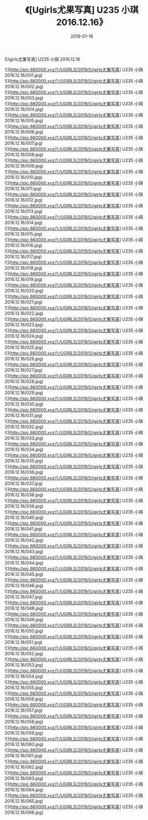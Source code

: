 ﻿---
layout: post
title:  《[Ugirls尤果写真] U235 小琪 2016.12.16》
date:   2019-01-16
img: http://pic.660000.xyz/1:/UGIRLS/2019/[Ugirls尤果写真] U235 小琪 2016.12.16/000.jpg
categories: [美女, 清纯, 唯美]
---

[Ugirls尤果写真] U235 小琪 2016.12.16

 ![](http://pic.660000.xyz/1:/UGIRLS/2019/[Ugirls尤果写真] U235 小琪 2016.12.16/001.jpg) <br>![](http://pic.660000.xyz/1:/UGIRLS/2019/[Ugirls尤果写真] U235 小琪 2016.12.16/002.jpg) <br>![](http://pic.660000.xyz/1:/UGIRLS/2019/[Ugirls尤果写真] U235 小琪 2016.12.16/003.jpg) <br>![](http://pic.660000.xyz/1:/UGIRLS/2019/[Ugirls尤果写真] U235 小琪 2016.12.16/004.jpg) <br>![](http://pic.660000.xyz/1:/UGIRLS/2019/[Ugirls尤果写真] U235 小琪 2016.12.16/005.jpg) <br>![](http://pic.660000.xyz/1:/UGIRLS/2019/[Ugirls尤果写真] U235 小琪 2016.12.16/006.jpg) <br>![](http://pic.660000.xyz/1:/UGIRLS/2019/[Ugirls尤果写真] U235 小琪 2016.12.16/007.jpg) <br>![](http://pic.660000.xyz/1:/UGIRLS/2019/[Ugirls尤果写真] U235 小琪 2016.12.16/008.jpg) <br>![](http://pic.660000.xyz/1:/UGIRLS/2019/[Ugirls尤果写真] U235 小琪 2016.12.16/009.jpg) <br>![](http://pic.660000.xyz/1:/UGIRLS/2019/[Ugirls尤果写真] U235 小琪 2016.12.16/010.jpg) <br>![](http://pic.660000.xyz/1:/UGIRLS/2019/[Ugirls尤果写真] U235 小琪 2016.12.16/011.jpg) <br>![](http://pic.660000.xyz/1:/UGIRLS/2019/[Ugirls尤果写真] U235 小琪 2016.12.16/012.jpg) <br>![](http://pic.660000.xyz/1:/UGIRLS/2019/[Ugirls尤果写真] U235 小琪 2016.12.16/013.jpg) <br>![](http://pic.660000.xyz/1:/UGIRLS/2019/[Ugirls尤果写真] U235 小琪 2016.12.16/014.jpg) <br>![](http://pic.660000.xyz/1:/UGIRLS/2019/[Ugirls尤果写真] U235 小琪 2016.12.16/015.jpg) <br>![](http://pic.660000.xyz/1:/UGIRLS/2019/[Ugirls尤果写真] U235 小琪 2016.12.16/016.jpg) <br>![](http://pic.660000.xyz/1:/UGIRLS/2019/[Ugirls尤果写真] U235 小琪 2016.12.16/017.jpg) <br>![](http://pic.660000.xyz/1:/UGIRLS/2019/[Ugirls尤果写真] U235 小琪 2016.12.16/018.jpg) <br>![](http://pic.660000.xyz/1:/UGIRLS/2019/[Ugirls尤果写真] U235 小琪 2016.12.16/019.jpg) <br>![](http://pic.660000.xyz/1:/UGIRLS/2019/[Ugirls尤果写真] U235 小琪 2016.12.16/020.jpg) <br>![](http://pic.660000.xyz/1:/UGIRLS/2019/[Ugirls尤果写真] U235 小琪 2016.12.16/021.jpg) <br>![](http://pic.660000.xyz/1:/UGIRLS/2019/[Ugirls尤果写真] U235 小琪 2016.12.16/022.jpg) <br>![](http://pic.660000.xyz/1:/UGIRLS/2019/[Ugirls尤果写真] U235 小琪 2016.12.16/023.jpg) <br>![](http://pic.660000.xyz/1:/UGIRLS/2019/[Ugirls尤果写真] U235 小琪 2016.12.16/024.jpg) <br>![](http://pic.660000.xyz/1:/UGIRLS/2019/[Ugirls尤果写真] U235 小琪 2016.12.16/025.jpg) <br>![](http://pic.660000.xyz/1:/UGIRLS/2019/[Ugirls尤果写真] U235 小琪 2016.12.16/026.jpg) <br>![](http://pic.660000.xyz/1:/UGIRLS/2019/[Ugirls尤果写真] U235 小琪 2016.12.16/027.jpg) <br>![](http://pic.660000.xyz/1:/UGIRLS/2019/[Ugirls尤果写真] U235 小琪 2016.12.16/028.jpg) <br>![](http://pic.660000.xyz/1:/UGIRLS/2019/[Ugirls尤果写真] U235 小琪 2016.12.16/029.jpg) <br>![](http://pic.660000.xyz/1:/UGIRLS/2019/[Ugirls尤果写真] U235 小琪 2016.12.16/030.jpg) <br>![](http://pic.660000.xyz/1:/UGIRLS/2019/[Ugirls尤果写真] U235 小琪 2016.12.16/031.jpg) <br>![](http://pic.660000.xyz/1:/UGIRLS/2019/[Ugirls尤果写真] U235 小琪 2016.12.16/032.jpg) <br>![](http://pic.660000.xyz/1:/UGIRLS/2019/[Ugirls尤果写真] U235 小琪 2016.12.16/033.jpg) <br>![](http://pic.660000.xyz/1:/UGIRLS/2019/[Ugirls尤果写真] U235 小琪 2016.12.16/034.jpg) <br>![](http://pic.660000.xyz/1:/UGIRLS/2019/[Ugirls尤果写真] U235 小琪 2016.12.16/035.jpg) <br>![](http://pic.660000.xyz/1:/UGIRLS/2019/[Ugirls尤果写真] U235 小琪 2016.12.16/036.jpg) <br>![](http://pic.660000.xyz/1:/UGIRLS/2019/[Ugirls尤果写真] U235 小琪 2016.12.16/037.jpg) <br>![](http://pic.660000.xyz/1:/UGIRLS/2019/[Ugirls尤果写真] U235 小琪 2016.12.16/038.jpg) <br>![](http://pic.660000.xyz/1:/UGIRLS/2019/[Ugirls尤果写真] U235 小琪 2016.12.16/039.jpg) <br>![](http://pic.660000.xyz/1:/UGIRLS/2019/[Ugirls尤果写真] U235 小琪 2016.12.16/040.jpg) <br>![](http://pic.660000.xyz/1:/UGIRLS/2019/[Ugirls尤果写真] U235 小琪 2016.12.16/041.jpg) <br>![](http://pic.660000.xyz/1:/UGIRLS/2019/[Ugirls尤果写真] U235 小琪 2016.12.16/042.jpg) <br>![](http://pic.660000.xyz/1:/UGIRLS/2019/[Ugirls尤果写真] U235 小琪 2016.12.16/043.jpg) <br>![](http://pic.660000.xyz/1:/UGIRLS/2019/[Ugirls尤果写真] U235 小琪 2016.12.16/044.jpg) <br>![](http://pic.660000.xyz/1:/UGIRLS/2019/[Ugirls尤果写真] U235 小琪 2016.12.16/045.jpg) <br>![](http://pic.660000.xyz/1:/UGIRLS/2019/[Ugirls尤果写真] U235 小琪 2016.12.16/046.jpg) <br>![](http://pic.660000.xyz/1:/UGIRLS/2019/[Ugirls尤果写真] U235 小琪 2016.12.16/047.jpg) <br>![](http://pic.660000.xyz/1:/UGIRLS/2019/[Ugirls尤果写真] U235 小琪 2016.12.16/048.jpg) <br>![](http://pic.660000.xyz/1:/UGIRLS/2019/[Ugirls尤果写真] U235 小琪 2016.12.16/049.jpg) <br>![](http://pic.660000.xyz/1:/UGIRLS/2019/[Ugirls尤果写真] U235 小琪 2016.12.16/050.jpg) <br>![](http://pic.660000.xyz/1:/UGIRLS/2019/[Ugirls尤果写真] U235 小琪 2016.12.16/051.jpg) <br>![](http://pic.660000.xyz/1:/UGIRLS/2019/[Ugirls尤果写真] U235 小琪 2016.12.16/052.jpg) <br>![](http://pic.660000.xyz/1:/UGIRLS/2019/[Ugirls尤果写真] U235 小琪 2016.12.16/053.jpg) <br>![](http://pic.660000.xyz/1:/UGIRLS/2019/[Ugirls尤果写真] U235 小琪 2016.12.16/054.jpg) <br>![](http://pic.660000.xyz/1:/UGIRLS/2019/[Ugirls尤果写真] U235 小琪 2016.12.16/055.jpg) <br>![](http://pic.660000.xyz/1:/UGIRLS/2019/[Ugirls尤果写真] U235 小琪 2016.12.16/056.jpg) <br>![](http://pic.660000.xyz/1:/UGIRLS/2019/[Ugirls尤果写真] U235 小琪 2016.12.16/057.jpg) <br>![](http://pic.660000.xyz/1:/UGIRLS/2019/[Ugirls尤果写真] U235 小琪 2016.12.16/058.jpg) <br>![](http://pic.660000.xyz/1:/UGIRLS/2019/[Ugirls尤果写真] U235 小琪 2016.12.16/059.jpg) <br>![](http://pic.660000.xyz/1:/UGIRLS/2019/[Ugirls尤果写真] U235 小琪 2016.12.16/060.jpg) <br>![](http://pic.660000.xyz/1:/UGIRLS/2019/[Ugirls尤果写真] U235 小琪 2016.12.16/061.jpg) <br>![](http://pic.660000.xyz/1:/UGIRLS/2019/[Ugirls尤果写真] U235 小琪 2016.12.16/062.jpg) <br>![](http://pic.660000.xyz/1:/UGIRLS/2019/[Ugirls尤果写真] U235 小琪 2016.12.16/063.jpg) <br>![](http://pic.660000.xyz/1:/UGIRLS/2019/[Ugirls尤果写真] U235 小琪 2016.12.16/064.jpg) <br>![](http://pic.660000.xyz/1:/UGIRLS/2019/[Ugirls尤果写真] U235 小琪 2016.12.16/065.jpg) <br>![](http://pic.660000.xyz/1:/UGIRLS/2019/[Ugirls尤果写真] U235 小琪 2016.12.16/066.jpg) <br>
